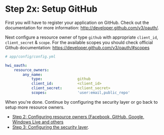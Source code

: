 Step 2x: Setup GitHub
=====================
First you will have to register your application on GitHub. Check out the
documentation for more information: http://developer.github.com/v3/oauth/.

Next configure a resource owner of type `github` with appropriate
`client_id`, `client_secret` & `scope`. For the available scopes you should
check official Github documentation: https://developer.github.com/v3/oauth/#scopes

```yaml
# app/config/config.yml

hwi_oauth:
    resource_owners:
        any_name:
            type:                github
            client_id:           <client_id>
            client_secret:       <client_secret>
            scopes:              'user:email,public_repo'
```

When you're done. Continue by configuring the security layer or go back to
setup more resource owners.

- [Step 2: Configuring resource owners (Facebook, GitHub, Google, Windows Live and others](../2-configuring_resource_owners.md)
- [Step 3: Configuring the security layer](../3-configuring_the_security_layer.md).
